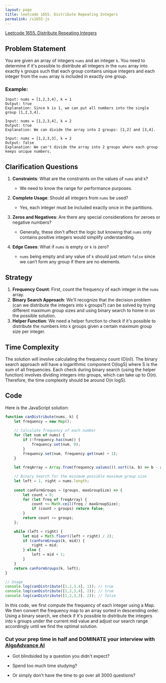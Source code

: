 ```yaml
---
layout: page
title: leetcode 1655. Distribute Repeating Integers
permalink: /s1655-js
---
```

[Leetcode 1655. Distribute Repeating Integers](https://algoadvance.github.io/algoadvance/l1655)
## Problem Statement
You are given an array of integers `nums` and an integer `k`. You need to determine if it's possible to distribute all integers in the `nums` array into exactly `k` groups such that each group contains unique integers and each integer from the `nums` array is included in exactly one group.

### Example:

```plaintext
Input: nums = [1,2,3,4], k = 1
Output: true
Explanation: Since k is 1, we can put all numbers into the single group [1,2,3,4].
```

```plaintext
Input: nums = [1,2,3,4], k = 2
Output: true
Explanation: We can divide the array into 2 groups: [1,2] and [3,4].
```

```plaintext
Input: nums = [1,2,3,3], k = 2
Output: false
Explanation: We can't divide the array into 2 groups where each group keeps unique numbers.
```

## Clarification Questions

1. **Constraints**: What are the constraints on the values of `nums` and `k`?
    - We need to know the range for performance purposes.

2. **Complete Usage**: Should all integers from `nums` be used?
   - Yes, each integer must be included exactly once in the partitions.

3. **Zeros and Negatives**: Are there any special considerations for zeroes or negative numbers?
   - Generally, these don't affect the logic but knowing that `nums` only contains positive integers would simplify understanding.

4. **Edge Cases**: What if `nums` is empty or `k` is zero?
   - `nums` being empty and any value of `k` should just return `false` since we can’t form any group if there are no elements.

## Strategy
1. **Frequency Count**: First, count the frequency of each integer in the `nums` array.
2. **Binary Search Approach**: We'll recognize that the decision problem (can we distribute the integers into `k` groups?) can be solved by trying different maximum group sizes and using binary search to home in on the possible solution.
3. **Helper Function**: We need a helper function to check if it's possible to distribute the numbers into `k` groups given a certain maximum group size per integer.

## Time Complexity
The solution will involve calculating the frequency count (O(n)). The binary search approach will have a logarithmic component O(logS) where S is the sum of all frequencies. Each check during binary search (using the helper function) involves dividing integers into groups, which can take up to O(n). Therefore, the time complexity should be around O(n logS).

## Code

Here is the JavaScript solution:

```javascript
function canDistribute(nums, k) {
    let frequency = new Map();
    
    // Calculate frequency of each number
    for (let num of nums) {
        if (!frequency.has(num)) {
            frequency.set(num, 0);
        }
        frequency.set(num, frequency.get(num) + 1);
    }
    
    let freqArray = Array.from(frequency.values()).sort((a, b) => b - a);

    // Binary Search for the minimum possible maximum group size
    let left = 1, right = nums.length;
    
    const canFormGroups = (groups, maxGroupSize) => {
        let count = 0;
        for (let freq of freqArray) {
            count += Math.ceil(freq / maxGroupSize);
            if (count > groups) return false;
        }
        return count <= groups;
    };

    while (left < right) {
        let mid = Math.floor((left + right) / 2);
        if (canFormGroups(k, mid)) {
            right = mid;
        } else {
            left = mid + 1;
        }
    }
    return canFormGroups(k, left);
}

// Usage
console.log(canDistribute([1,2,3,4], 1)); // true
console.log(canDistribute([1,2,3,4], 2)); // true
console.log(canDistribute([1,2,3,3], 2)); // false
```

In this code, we first compute the frequency of each integer using a Map. We then convert the frequency map to an array sorted in descending order. Using a binary search, we check if it's possible to distribute the integers into `k` groups under the current mid value and adjust our search range accordingly until we find the optimal solution.


### Cut your prep time in half and DOMINATE your interview with [AlgoAdvance AI](https://algoAdvance.com)

- Got blindsided by a question you didn't expect?

- Spend too much time studying?

- Or simply don't have the time to go over all 3000 questions?

